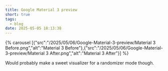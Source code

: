 ```yaml
---
title: Google Material 3 preview
short: true
tags:
  - blog
date: 2025-05-05 18:13:38
---
```


{% carousel [{"src":"/2025/05/06/Google-Material-3-preview/Material 3 Before.png","alt":"Material 3 Before"},{"src":"/2025/05/06/Google-Material-3-preview/Material 3 After.png","alt":"Material 3 After"}] %}

Would probably make a sweet visualizer for a randomizer mode though.
